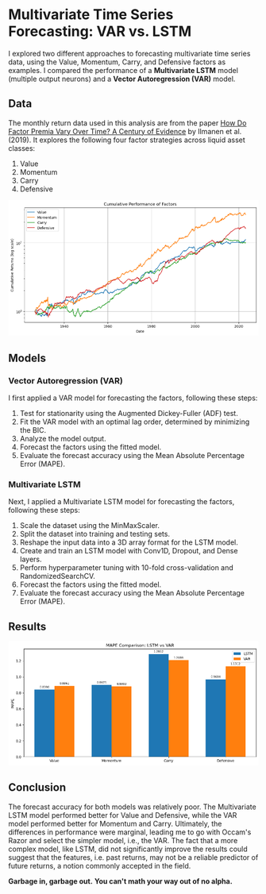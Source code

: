 # Multivariate Time Series Forecasting: VAR vs. LSTM

I explored two different approaches to forecasting multivariate time series data, using the Value, Momentum, Carry, and Defensive factors as examples. I compared the performance of a **Multivariate LSTM** model (multiple output neurons) and a **Vector Autoregression (VAR)** model.

## Data

The monthly return data used in this analysis are from the paper [How Do Factor Premia Vary Over Time? A Century of Evidence](https://papers.ssrn.com/sol3/papers.cfm?abstract_id=3400998) by Ilmanen et al. (2019). It explores the following four factor strategies across liquid asset classes:

1. Value
2. Momentum
3. Carry
4. Defensive

![Cumulative Performance of Factors](Cumulative%20Performance%20of%20Factors.png)

## Models

### Vector Autoregression (VAR)

I first applied a VAR model for forecasting the factors, following these steps:

1. Test for stationarity using the Augmented Dickey-Fuller (ADF) test.
2. Fit the VAR model with an optimal lag order, determined by minimizing the BIC.
3. Analyze the model output.
4. Forecast the factors using the fitted model.
5. Evaluate the forecast accuracy using the Mean Absolute Percentage Error (MAPE).

### Multivariate LSTM

Next, I applied a Multivariate LSTM model for forecasting the factors, following these steps:

1. Scale the dataset using the MinMaxScaler.
2. Split the dataset into training and testing sets.
3. Reshape the input data into a 3D array format for the LSTM model.
4. Create and train an LSTM model with Conv1D, Dropout, and Dense layers.
5. Perform hyperparameter tuning with 10-fold cross-validation and RandomizedSearchCV.
6. Forecast the factors using the fitted model.
7. Evaluate the forecast accuracy using the Mean Absolute Percentage Error (MAPE).

## Results
![MAPE Comparison](MAPE%20Comparison.png)

## Conclusion

The forecast accuracy for both models was relatively poor. The Multivariate LSTM model performed better for Value and Defensive, while the VAR model performed better for Momentum and Carry.
Ultimately, the differences in performance were marginal, leading me to go with Occam's Razor and select the simpler model, i.e., the VAR. The fact that a more complex model, like LSTM, did not significantly improve the results could suggest that the features, i.e. past returns, may not be a reliable predictor of future returns, a notion commonly accepted in the field.

**Garbage in, garbage out.**
**You can't math your way out of no alpha.**
